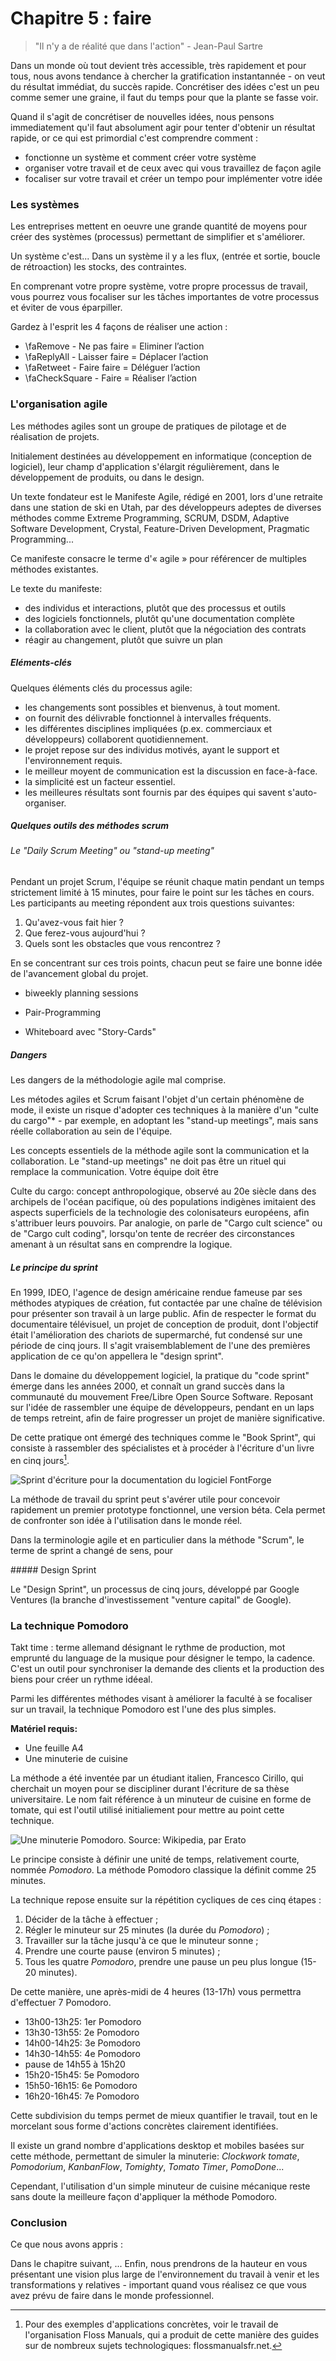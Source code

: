 # Chapitre 5 : faire

> "Il n'y a de réalité que dans l'action" - Jean-Paul Sartre

Dans un monde où tout devient très accessible, très rapidement et pour tous, nous avons tendance à chercher la gratification instantannée - on veut du résultat immédiat, du succès rapide. Concrétiser des idées c'est un peu comme semer une graine, il faut du temps pour que la plante se fasse voir. 

Quand il s'agit de concrétiser de nouvelles idées, nous pensons immediatement qu'il faut absolument agir pour tenter d'obtenir un résultat rapide, or ce qui est primordial c'est comprendre comment : 

- fonctionne un système et comment créer votre système
- organiser votre travail et de ceux avec qui vous travaillez de façon agile 
- focaliser sur votre travail et créer un tempo pour implémenter votre idée


### Les systèmes 

Les entreprises mettent en oeuvre une grande quantité de moyens pour créer des systèmes (processus) permettant de simplifier et s'améliorer.  

Un système c'est... 
Dans un système il y a les flux, (entrée et sortie, boucle de rétroaction) les stocks, des contraintes. 

En comprenant votre propre système, votre propre processus de travail, vous pourrez vous focaliser sur les tâches importantes de votre processus et éviter de vous éparpiller. 

Gardez à l'esprit les 4 façons de réaliser une action : 
 
- \faRemove - Ne pas faire = Eliminer l’action
- \faReplyAll - Laisser faire = Déplacer l’action
- \faRetweet - Faire faire = Déléguer l’action
- \faCheckSquare - Faire = Réaliser l’action


### L'organisation agile

Les méthodes agiles sont un groupe de pratiques de pilotage et de réalisation de projets. 

Initialement destinées au développement en informatique (conception de logiciel), leur champ d'application s'élargit régulièrement, dans le développement de produits, ou dans le design. 

Un texte fondateur est le Manifeste Agile, rédigé en 2001, lors d'une retraite dans une station de ski en Utah, par des développeurs adeptes de diverses méthodes comme Extreme Programming, SCRUM, DSDM, Adaptive Software Development, Crystal, Feature-Driven Development, Pragmatic Programming... 

Ce manifeste consacre le terme d'« agile » pour référencer de multiples méthodes existantes.

Le texte du manifeste:

- des individus et interactions, plutôt que des processus et outils
- des logiciels fonctionnels, plutôt qu'une documentation complète
- la collaboration avec le client, plutôt que la négociation des contrats
- réagir au changement, plutôt que suivre un plan

##### Eléments-clés

Quelques éléments clés du processus agile:

- les changements sont possibles et bienvenus, à tout moment.
- on fournit des délivrable fonctionnel à intervalles fréquents.
- les différentes disciplines impliquées (p.ex. commerciaux et développeurs) collaborent quotidiennement.
- le projet repose sur des individus motivés, ayant le support et l'environnement requis.
- le meilleur moyent de communication est la discussion en face-à-face.
- la simplicité est un facteur essentiel.
- les meilleures résultats sont fournis par des équipes qui savent s'auto-organiser.


##### Quelques outils des méthodes scrum

###### Le "Daily Scrum Meeting" ou "stand-up meeting"

Pendant un projet Scrum, l'équipe se réunit chaque matin pendant un temps strictement limité à 15 minutes, pour faire le point sur les tâches en cours. Les participants au meeting répondent aux trois questions suivantes:

1. Qu'avez-vous fait hier ?
2. Que ferez-vous aujourd'hui ?
3. Quels sont les obstacles que vous rencontrez ?

En se concentrant sur ces trois points, chacun peut se faire une bonne idée de l'avancement global du projet.

- biweekly planning sessions

- Pair-Programming

- Whiteboard avec "Story-Cards"

##### Dangers

Les dangers de la méthodologie agile mal comprise.

Les métodes agiles et Scrum faisant l'objet d'un certain phénomène de mode, il existe un risque d'adopter ces techniques à la manière d'un "culte du cargo"* - par exemple, en adoptant les "stand-up meetings", mais sans réelle collaboration au sein de l'équipe. 

Les concepts essentiels de la méthode agile sont la communication et la collaboration. Le "stand-up meetings" ne doit pas être un rituel qui remplace la communication. Votre équipe doit être 

Culte du cargo: concept anthropologique, observé au 20e siècle dans des archipels de l'océan pacifique, où des populations indigènes imitaient des aspects superficiels de la technologie des colonisateurs européens, afin s'attribuer leurs pouvoirs. Par analogie, on parle de "Cargo cult science" ou de "Cargo cult coding", lorsqu'on tente de recréer des circonstances amenant à un résultat sans en comprendre la logique.


##### Le principe du sprint

En 1999, IDEO, l'agence de design américaine rendue fameuse par ses méthodes atypiques de création, fut contactée par une chaîne de télévision pour présenter son travail à un large public. Afin de respecter le format du documentaire télévisuel, un projet de conception de produit, dont l'objectif était l'amélioration des chariots de supermarché, fut condensé sur une période de cinq jours. Il s'agit vraisemblablement de l'une des premières application de ce qu'on appellera le "design sprint".

Dans le domaine du développement logiciel, la pratique du "code sprint" émerge dans les années 2000, et connaît un grand succès dans la communauté du mouvement Free/Libre Open Source Software. Reposant sur l'idée de rassembler une équipe de développeurs, pendant en un laps de temps retreint, afin de faire progresser un projet de manière significative.

De cette pratique ont émergé des techniques comme le "Book Sprint", qui consiste à rassembler des spécialistes et à procéder à l'écriture d'un livre en cinq jours[^flossmanuals].

![Sprint d'écriture pour la documentation du logiciel FontForge](../contents/img/sprint-fontes-libres.JPG)

[^flossmanuals]: Pour des exemples d'applications concrètes, voir le travail de l'organisation Floss Manuals, qui a produit de cette manière des guides sur de nombreux sujets technologiques: flossmanualsfr.net.

La méthode de travail du sprint peut s'avérer utile pour concevoir rapidement un premier prototype fonctionnel, une version béta. Cela permet de confronter son idée à l'utilisation dans le monde réel.

Dans la terminologie agile et en particulier dans la méthode "Scrum", le terme de sprint a changé de sens, pour 

##### Design Sprint

Le "Design Sprint", un processus de cinq jours, développé par Google Ventures (la branche d'investissement "venture capital" de Google).



### La technique Pomodoro

Takt time : terme allemand désignant le rythme de production, mot emprunté du language de la musique pour désigner le tempo, la cadence. C'est un outil pour synchroniser la demande des clients et la production des biens pour créer un rythme idéeal.



Parmi les différentes méthodes visant à améliorer la faculté à se focaliser sur un travail, la technique Pomodoro est l'une des plus simples.

**Matériel requis:**

- Une feuille A4
- Une minuterie de cuisine

La méthode a été inventée par un étudiant italien, Francesco Cirillo, qui cherchait un moyen pour se discipliner durant l'écriture de sa thèse universitaire. Le nom fait référence à un minuteur de cuisine en forme de tomate, qui est l'outil utilisé initialiement pour mettre au point cette technique.

![Une minuterie Pomodoro. Source: Wikipedia, par Erato](../contents/img/pomodoro.jpg)

Le principe consiste à définir une unité de temps, relativement courte, nommée *Pomodoro*. La méthode Pomodoro classique la définit comme 25 minutes.

La technique repose ensuite sur la répétition cycliques de ces cinq étapes :

1. Décider de la tâche à effectuer ;
2. Régler le minuteur sur 25 minutes (la durée du *Pomodoro*) ;
3. Travailler sur la tâche jusqu'à ce que le minuteur sonne ;
4. Prendre une courte pause (environ 5 minutes) ;
5. Tous les quatre *Pomodoro*, prendre une pause un peu plus longue (15-20 minutes).

De cette manière, une après-midi de 4 heures (13-17h)  vous permettra d'effectuer 7 Pomodoro.

- 13h00-13h25: 1er Pomodoro
- 13h30-13h55: 2e Pomodoro
- 14h00-14h25: 3e Pomodoro
- 14h30-14h55: 4e Pomodoro
- pause de 14h55 à 15h20
- 15h20-15h45: 5e Pomodoro
- 15h50-16h15: 6e Pomodoro
- 16h20-16h45: 7e Pomodoro

Cette subdivision du temps permet de mieux quantifier le travail, tout en le morcelant sous forme d'actions concrètes clairement identifiées.

Il existe un grand nombre d'applications desktop et mobiles basées sur cette méthode, permettant de simuler la minuterie: *Clockwork tomate*, *Pomodorium*, *KanbanFlow*, *Tomighty*, *Tomato Timer*, *PomoDone*...

Cependant, l'utilisation d'un simple minuteur de cuisine mécanique reste sans doute la meilleure façon d'appliquer la méthode Pomodoro.



### Conclusion

Ce que nous avons appris : 


Dans le chapitre suivant, ... 
Enfin, nous prendrons de la hauteur en vous présentant une vision plus large de l'environnement du travail à venir et les transformations y relatives - important quand vous réalisez ce que vous avez prévu de faire dans le monde professionnel. 
